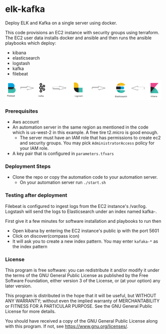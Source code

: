 # elk-kafka
Deploy ELK and Kafka on a single server using docker.



This code provisions an EC2 instance with security groups using terraform. The EC2 user data installs docker and ansible and then runs the ansible playbooks which deploy:
- kibana
- elasticsearch
- logstash
- kafka
- filebeat

![](https://github.com/tadayoni1/elk-kafka/blob/master/arch.png)

### Prerequisites
- Aws account
- An automation server in the same region as mentioned in the code which is us-west-2 in this example. A free tire t2.micro is good enough.
  - The server must have an IAM role that has permissions to create ec2 and security groups. You may pick ```AdministratorAccess``` policy for your IAM role.
- A key pair that is configured in `parameters.tfvars`

### Deployment Steps
- Clone the repo or copy the automation code to your automation server.
  - On your automation server run `./start.sh`

### Testing after deployment
Filebeat is configured to ingest logs from the EC2 instance's /var/log. Logstash will send the logs to Elasticsearch under an index named kafka-<date>. 
  
First give it a few minutes for software installation and playbooks to run then
  - Open kibana by entering the EC2 instance's public ip with the port 5601
  - Click on discover(compass icon)
  - It will ask you to create a new index pattern. You may enter `kafaka-*` as the index pattern

### License

This program is free software: you can redistribute it and/or modify it under the terms of the GNU General Public License as published by the Free Software Foundation, either version 3 of the License, or (at your option) any later version.

This program is distributed in the hope that it will be useful, but WITHOUT ANY WARRANTY; without even the implied warranty of MERCHANTABILITY or FITNESS FOR A PARTICULAR PURPOSE.  See the GNU General Public License for more details.

You should have received a copy of the GNU General Public License along with this program.  If not, see <https://www.gnu.org/licenses/>.
